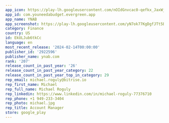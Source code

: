 ```yaml
---
app_icon: https://play-lh.googleusercontent.com/nOIdGnvcac0-qefkx_JaxWj-Ae0VAdl3KzB2_2rYZoxdTDqRR9GmHp_w3ti7F0BdPH44
app_id: com.youneedabudget.evergreen.app
app_name: YNAB
app_screenshot: https://play-lh.googleusercontent.com/yN7ok77KgDgfJTt5Bb0_I_JAYkMSLhG8M7QCGeLebJ9qOJCAV37cC3N60iIM-MVq6Cg
category: Finance
country: US
id: EkULJub6tkCc
language: en
most_recent_release: '2024-02-14T00:00:00'
publisher_id: '2922596'
publisher_name: ynab.com
rank: '207'
release_count_in_past_year: '26'
release_count_in_past_year_category: 22
release_count_in_past_year_top_in_category: 29
rep_email: michael.roguly@bitrise.io
rep_first_name: Michael
rep_full_name: Michael Roguly
rep_linkedin: https://www.linkedin.com/in/michael-roguly-77376710
rep_phone: +1 949-233-3404
rep_photo: michael.jpg
rep_title: Account Manager
store: google_play
---
```

